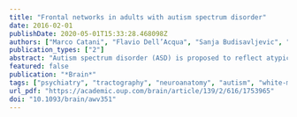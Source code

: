 ```yaml
---
title: "Frontal networks in adults with autism spectrum disorder"
date: 2016-02-01
publishDate: 2020-05-01T15:33:28.468098Z
authors: ["Marco Catani", "Flavio Dell’Acqua", "Sanja Budisavljevic", "Henrietta Howells", "Michel Thiebaut de Schotten", "Seán Froudist-Walsh", "Lucio D’Anna", "Abigail Thompson", "Stefano Sandrone", "Edward T. Bullmore", "John Suckling", "Simon Baron-Cohen", "Michael V. Lombardo", "Sally J. Wheelwright", "Bhismadev Chakrabarti", "Meng-Chuan Lai", "Amber N. V. Ruigrok", "Alexander Leemans", "Christine Ecker", "Mrc Aims Consortium", "Michael C. Craig", "Declan G. M. Murphy"]
publication_types: ["2"]
abstract: "Autism spectrum disorder (ASD) is proposed to reflect atypical connectivity between higher-order association areas. Using diffusion imaging, Catani et al. revea"
featured: false
publication: "*Brain*"
tags: ["psychiatry", "tractography", "neuroanatomy", "autism", "white-matter connectivity"]
url_pdf: "https://academic.oup.com/brain/article/139/2/616/1753965"
doi: "10.1093/brain/awv351"
---
```


